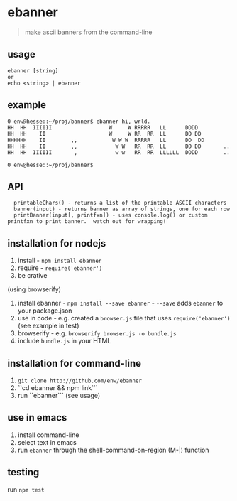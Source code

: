 ebanner
======
> make ascii banners from the command-line

## usage
    ebanner [string]
    or 
    echo <string> | ebanner

## example
```
0 enw@hesse::~/proj/banner$ ebanner hi, wrld.
HH  HH  IIIIII                  W     W RRRRR   LL      DDDD
HH  HH    II                    W     W RR  RR  LL      DD DD
HHHHHH    II        ,,           W W W  RRRRR   LL      DD  DD
HH  HH    II        ,,            W W   RR  RR  LL      DD DD       ..
HH  HH  IIIIII       ,            w w   RR  RR  LLLLLL  DDDD        ..

0 enw@hesse::~/proj/banner$
```

## API
```
  printableChars() - returns a list of the printable ASCII characters
  banner(input) - returns banner as array of strings, one for each row
  printBanner(input[, printfxn]) - uses console.log() or custom printfxn to print banner.  watch out for wrapping!
```

## installation for nodejs

1. install - ``` npm install ebanner ```
2. require - ``` require('ebanner') ```
3. be crative

(using browserify)
1. install ebanner - ```npm install --save ebanner``` - ```--save``` adds ```ebanner``` to your package.json
2. use in code - e.g. created a ```browser.js``` file that uses ```require('ebanner')``` (see example in test)
3. browserify - e.g. ```browserify browser.js -o bundle.js```
4. include ```bundle.js``` in your HTML

## installation for command-line

1. ```git clone http://github.com/enw/ebanner```
2. ``cd ebanner && npm link```
3. run ``ebanner``` (see usage)

## use in emacs

1. install command-line
2. select text in emacs
3. run ```ebanner``` through the shell-command-on-region (M-|) function

## testing
run ``` npm test ```

